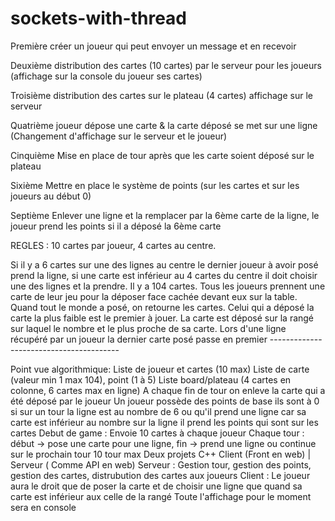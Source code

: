 # sockets-with-thread



Première créer un joueur qui peut envoyer un message et en recevoir 

Deuxième distribution des cartes (10 cartes) par le serveur pour les joueurs (affichage sur la console du joueur ses cartes) 

Troisième distribution des cartes sur le plateau (4 cartes) affichage sur le serveur 

Quatrième joueur dépose une carte & la carte déposé se met sur une ligne (Changement d'affichage sur le serveur et le joueur) 

Cinquième Mise en place de tour après que les carte soient déposé sur le plateau

 Sixième Mettre en place le système de points (sur les cartes et sur les joueurs au début 0) 

Septième Enlever une ligne et la remplacer par la 6ème carte de la ligne, le joueur prend les points si il a déposé la 6ème carte





REGLES :  10 cartes par joueur, 4 cartes au centre.  

Si il y a 6 cartes sur une des lignes au centre le dernier joueur à avoir posé  prend la ligne, si une carte est inférieur au 4 cartes du centre il doit choisir une des lignes et la prendre.  Il y a 104 cartes. Tous les joueurs prennent une carte de leur jeu pour la déposer face cachée devant eux sur la table.  Quand tout le monde a posé, on retourne les cartes. Celui qui a déposé la carte la plus faible est le premier à jouer.  La carte est déposé sur la rangé sur laquel le nombre et le plus proche de sa carte. Lors d'une ligne récupéré par un joueur la dernier carte posé passe en premier ---------------------------------------- 



Point vue algorithmique:  Liste de joueur et cartes (10 max)  Liste de carte (valeur min 1 max 104), point (1 à 5) Liste board/plateau (4 cartes en colonne, 6 cartes max en ligne)  A chaque fin de tour on enleve la carte qui a été déposé par le joueur Un joueur possède des points de base ils sont à 0 si sur un tour la ligne est au nombre de 6 ou qu'il prend une ligne car sa carte est inférieur au nombre sur la ligne il prend les points qui sont sur les cartes Debut de game : Envoie 10 cartes à chaque joueur Chaque tour : début -> pose une carte pour une ligne, fin -> prend une ligne ou continue sur le prochain tour 10 tour max Deux projets C++ Client (Front en web) | Serveur ( Comme API en web) Serveur : Gestion  tour, gestion des points, gestion des cartes, distrubution des cartes aux joueurs Client : Le joueur aura le droit que de poser la carte et de choisir une ligne que quand sa carte est inférieur aux celle de la rangé Toute l'affichage pour le moment sera en console